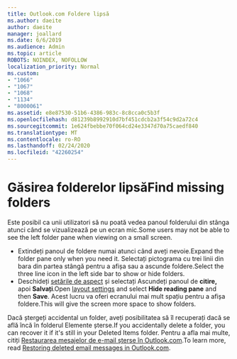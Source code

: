 ```yaml
---
title: Outlook.com Foldere lipsă
ms.author: daeite
author: daeite
manager: joallard
ms.date: 6/6/2019
ms.audience: Admin
ms.topic: article
ROBOTS: NOINDEX, NOFOLLOW
localization_priority: Normal
ms.custom:
- "1066"
- "1067"
- "1068"
- "1134"
- "8000061"
ms.assetid: e8e87530-51b6-4386-983c-8c8cca0c5b3f
ms.openlocfilehash: d81239b8992910d7bf451cdcb2a3f54c9d2a72c4
ms.sourcegitcommit: 1e624fbebbe70f064cd24e3347d70a75caedf840
ms.translationtype: MT
ms.contentlocale: ro-RO
ms.lasthandoff: 02/24/2020
ms.locfileid: "42260254"
---
```

# <a name="find-missing-folders"></a><span data-ttu-id="1c6c0-102">Găsirea folderelor lipsă</span><span class="sxs-lookup"><span data-stu-id="1c6c0-102">Find missing folders</span></span>

<span data-ttu-id="1c6c0-103">Este posibil ca unii utilizatori să nu poată vedea panoul folderului din stânga atunci când se vizualizează pe un ecran mic.</span><span class="sxs-lookup"><span data-stu-id="1c6c0-103">Some users may not be able to see the left folder pane when viewing on a small screen.</span></span>

- <span data-ttu-id="1c6c0-104">Extindeți panoul de foldere numai atunci când aveți nevoie.</span><span class="sxs-lookup"><span data-stu-id="1c6c0-104">Expand the folder pane only when you need it.</span></span> <span data-ttu-id="1c6c0-105">Selectați pictograma cu trei linii din bara din partea stângă pentru a afișa sau a ascunde foldere.</span><span class="sxs-lookup"><span data-stu-id="1c6c0-105">Select the three line icon in the left side bar to show or hide folders.</span></span>
- <span data-ttu-id="1c6c0-106">Deschideți [setările de aspect](https://outlook.live.com/mail/options/mail/layout) și selectați Ascundeți panoul de **citire,** apoi **Salvați**.</span><span class="sxs-lookup"><span data-stu-id="1c6c0-106">Open [layout settings](https://outlook.live.com/mail/options/mail/layout) and select **Hide reading pane** and then **Save**.</span></span> <span data-ttu-id="1c6c0-107">Acest lucru va oferi ecranului mai mult spațiu pentru a afișa foldere.</span><span class="sxs-lookup"><span data-stu-id="1c6c0-107">This will give the screen more space to show folders.</span></span>

<span data-ttu-id="1c6c0-108">Dacă ștergeți accidental un folder, aveți posibilitatea să îl recuperați dacă se află încă în folderul Elemente șterse.</span><span class="sxs-lookup"><span data-stu-id="1c6c0-108">If you accidentally delete a folder, you can recover it if it's still in your Deleted Items folder.</span></span> <span data-ttu-id="1c6c0-109">Pentru a afla mai multe, citiți [Restaurarea mesajelor de e-mail șterse în Outlook.com](https://support.office.com/article/cf06ab1b-ae0b-418c-a4d9-4e895f83ed50).</span><span class="sxs-lookup"><span data-stu-id="1c6c0-109">To learn more, read [Restoring deleted email messages in Outlook.com](https://support.office.com/article/cf06ab1b-ae0b-418c-a4d9-4e895f83ed50).</span></span>
